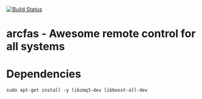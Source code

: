 [![Build Status](https://travis-ci.org/stryku/arcfas.svg?branch=master)](https://travis-ci.org/stryku/arcfas)

# arcfas - Awesome remote control for all systems


# Dependencies
`sudo apt-get install -y libzmq3-dev libboost-all-dev`
